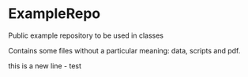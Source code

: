 # ExampleRepo
Public example repository to be used in classes

Contains some files without a particular meaning: data, scripts and pdf.

this is a new line - test
